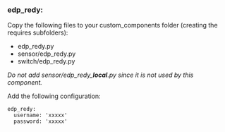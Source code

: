 ### edp_redy:
Copy the following files to your custom_components folder (creating the requires subfolders): 
- edp_redy.py
- sensor/edp_redy.py
- switch/edp_redy.py

*Do not add sensor/edp_redy_**local**.py since it is not used by this component.*

Add the following configuration:

```
edp_redy:
  username: 'xxxxx'
  password: 'xxxxx'
```
